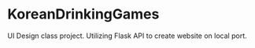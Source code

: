 # KoreanDrinkingGames
UI Design class project.
Utilizing Flask API to create website on local port.
